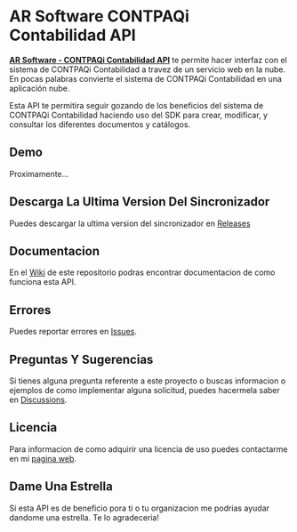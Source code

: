 # AR Software CONTPAQi Contabilidad API

**[AR Software - CONTPAQi Contabilidad API](https://www.arsoft.net/contpaqi-contabilidad-api)** te permite hacer interfaz con el sistema de CONTPAQi Contabilidad a travez de un servicio web en la nube. En pocas palabras convierte el sistema de CONTPAQi Contabilidad en una aplicación nube. 

Esta API te permitira seguir gozando de los beneficios del sistema de CONTPAQi Contabilidad haciendo uso del SDK para crear, modificar, y consultar los diferentes documentos y catálogos.

## Demo
Proximamente...

## Descarga La Ultima Version Del Sincronizador
Puedes descargar la ultima version del sincronizador en [Releases](https://github.com/AndresRamos/ARSoftware.Contpaqi.Contabilidad.Api/releases)

## Documentacion
En el [Wiki](https://github.com/AndresRamos/ARSoftware.Contpaqi.Contabilidad.Api/wiki) de este repositorio podras encontrar documentacion de como funciona esta API.

## Errores
Puedes reportar errores en [Issues](https://github.com/AndresRamos/ARSoftware.Contpaqi.Contabilidad.Api/issues).

## Preguntas Y Sugerencias
Si tienes alguna pregunta referente a este proyecto o buscas informacion o ejemplos de como implementar alguna solicitud, puedes hacermela saber en [Discussions](https://github.com/AndresRamos/ARSoftware.Contpaqi.Contabilidad.Api/discussions).

## Licencia
Para informacion de como adquirir una licencia de uso puedes contactarme en mi [pagina web](https://www.arsoft.net/).

## Dame Una Estrella
Si esta API es de beneficio pora ti o tu organizacion me podrias ayudar dandome una estrella. Te lo agradeceria!
